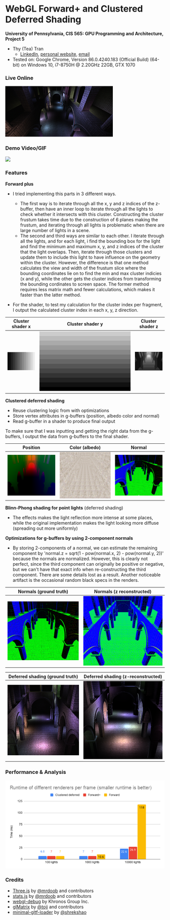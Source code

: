 WebGL Forward+ and Clustered Deferred Shading
======================

**University of Pennsylvania, CIS 565: GPU Programming and Architecture, Project 5**
* Thy (Tea) Tran 
  * [LinkedIn](https://www.linkedin.com/in/thy-tran-97a30b148/), [personal website](https://tatran5.github.io/), [email](thytran316@outlook.com)
* Tested on: Google Chrome, Version 86.0.4240.183 (Official Build) (64-bit) on Windows 10, i7-8750H @ 2.20GHz 22GB, GTX 1070

### Live Online

[![](img/thumb.png)](http://tatran5.github.io/Project5-WebGL-Forward-Plus-and-Clustered-Deferred)

### Demo Video/GIF

![](img/allRenders.gif)

### Features

**Forward plus**
* I tried implementing this parts in 3 different ways.
    - The first way is to iterate through all the x, y and z indices of the z-buffer, then have an inner loop to iterate through all the lights to check whether it intersects with this cluster. Constructing the cluster frustum takes time due to the construction of 6 planes making the frustum, and iterating through all lights is problematic when there are large number of lights in a scene.
    - The second and third ways are similar to each other. I iterate through all the lights, and for each light, i find the bounding box for the light and find the minimum and maximum x, y, and z indices of the cluster that the light overlaps. Then, iterate through those clusters and update them to include this light to have influence on the geometry within the cluster. However, the difference is that one method calculates the view and width of the frustum slice where the bounding coordinates lie on to find the min and max cluster indicies (x and y), while the other gets the cluster indices from transforming the bounding cordinates to screen space. The former method requires less matrix math and fewer calculations, which makes it faster than the latter method.

* For the shader, to test my calculation for the cluster index per fragment, I output the calculated cluster index in each x, y, z direction.

|Cluster shader x | Cluster shader y | Cluster shader z |
|---|---|---|
|![](img/cluster_shader_x.png)|![](img/cluster_shader_y.png)|![](img/cluster_shader_z.png)|


**Clustered deferred shading**
* Reuse clustering logic from  with optimizations
* Store vertex attributes in g-buffers (position, albedo color and normal)
* Read g-buffer in a shader to produce final output

To make sure that I was inputting and getting the right data from the g-buffers, I output the data from g-buffers to the final shader.

|Position | Color (albedo) | Normal |
|---|---|---|
|![](img/gbuffer_position.png)|![](img/gbuffer_albedo.png)|![](img/gbuffer_normal.png)|

**Blinn-Phong shading for point lights** (deferred shading)
* The effects makes the light reflection more intense at some places, while the original implementation  makes the light looking more diffuse (spreading out more uniformly)

**Optimizations for g-buffers by using 2-component normals**
* By storing 2-components of a normal, we can estimate the remaining component by 'normal.z = sqrt(1 - pow(normal.x, 2) - pow(normal.y, 2))' because the normals are normalized. However, this is clearly not perfect, since the third component can originally be positive or negative, but we can't have that exact info when re-constructing the third component. There are some details lost as a result. Another noticeable artifact is the occasional random black specs in the renders.
  
|Normals (ground truth) | Normals (z reconstructed) | 
|---|---|
|![](img/normals_groundTruth.png)|![](img/normals_recontructed.png)|

Deferred shading (ground truth) | Deferred shading (z-reconstructed)|
|---|---|
|![](img/deferred.png)|![](img/deferred_reconstructedZ.png)|
### Performance & Analysis 

![](img/renderersRuntime.png)

### Credits

* [Three.js](https://github.com/mrdoob/three.js) by [@mrdoob](https://github.com/mrdoob) and contributors
* [stats.js](https://github.com/mrdoob/stats.js) by [@mrdoob](https://github.com/mrdoob) and contributors
* [webgl-debug](https://github.com/KhronosGroup/WebGLDeveloperTools) by Khronos Group Inc.
* [glMatrix](https://github.com/toji/gl-matrix) by [@toji](https://github.com/toji) and contributors
* [minimal-gltf-loader](https://github.com/shrekshao/minimal-gltf-loader) by [@shrekshao](https://github.com/shrekshao)
